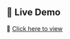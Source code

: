 

## 🚀 Live Demo  
🔗 [Click here to view]( https://nishaprojectx.github.io/LinkedInComment_Card/)  



